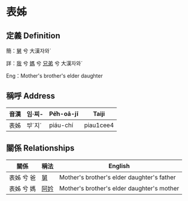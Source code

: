 # 表姊
## 定義 Definition
簡：[舅](member16.md) 兮 大漢자와ˊ

詳：[我](member1.md) 兮 [媽](member3.md) 兮 [兄弟](member16.md) 兮 大漢자와ˊ

Eng：Mother's brother's elder daughter

## 稱呼 Address

音漢 | 임·찌- | Pe̍͘h-oā-jī | Taiji
--- | --- | --- | --- 
表姊 | ᄇᆤˊ지ˊ | piáu-chí | piau1cee4 


## 關係 Relationships

關係 | 稱法 | English
--- | --- | --- 
表姊 兮 爸 | [舅](member16.md) | Mother's brother's elder daughter's father
表姊 兮 媽 | [阿妗](member51.md) | Mother's brother's elder daughter's mother
